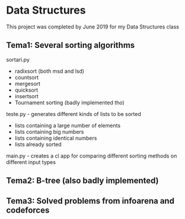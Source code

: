 # Data Structures
This project was completed by June 2019 for my Data Structures class
## Tema1: Several sorting algorithms 
sortari.py
  * radixsort (both msd and lsd)
  * countsort
  * mergesort
  * quicksort
  * insertsort
  * Tournament sorting (badly implemented tho)

teste.py - generates different kinds of lists to be sorted
  * lists containing a large number of elements
  * lists containing big numbers
  * lists containing identical numbers
  * lists already sorted

main.py - creates a cl app for comparing different sorting methods on different input types

## Tema2: B-tree (also badly implemented)

## Tema3: Solved problems from infoarena and codeforces 
